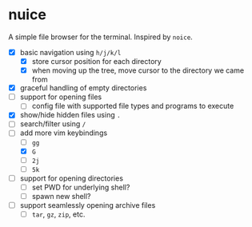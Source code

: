 # nuice

A simple file browser for the terminal. Inspired by `noice`.

- [x] basic navigation using `h/j/k/l`
  - [x] store cursor position for each directory
  - [x] when moving up the tree, move cursor to the directory we came from
- [x] graceful handling of empty directories
- [ ] support for opening files
  - [ ] config file with supported file types and programs to execute
- [x] show/hide hidden files using `.`
- [ ] search/filter using `/`
- [ ] add more vim keybindings
  - [ ] `gg`
  - [x] `G`
  - [ ] `2j`
  - [ ] `5k`
- [ ] support for opening directories
  - [ ] set PWD for underlying shell?
  - [ ] spawn new shell?
- [ ] support seamlessly opening archive files
  - [ ] `tar`, `gz`, `zip`, etc.
